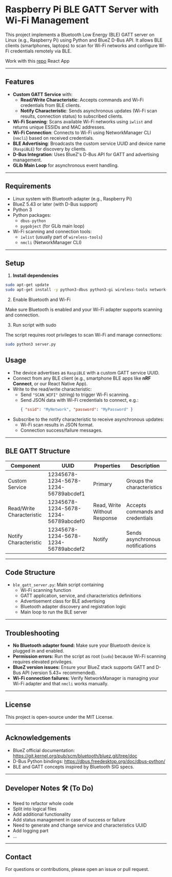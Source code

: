 # Raspberry Pi BLE GATT Server with Wi-Fi Management

This project implements a Bluetooth Low Energy (BLE) GATT server on Linux (e.g., Raspberry Pi) using Python and BlueZ D-Bus API. It allows BLE clients (smartphones, laptops) to scan for Wi-Fi networks and configure Wi-Fi credentials remotely via BLE.

Work with this [repo](https://github.com/ClimateNetTumoLabs/bluetooth_app) React App

---

## Features

- **Custom GATT Service** with:
  - **Read/Write Characteristic**: Accepts commands and Wi-Fi credentials from BLE clients.
  - **Notify Characteristic**: Sends asynchronous updates (Wi-Fi scan results, connection status) to subscribed clients.
- **Wi-Fi Scanning**: Scans available Wi-Fi networks using `iwlist` and returns unique ESSIDs and MAC addresses.
- **Wi-Fi Connection**: Connects to Wi-Fi using NetworkManager CLI (`nmcli`) based on received credentials.
- **BLE Advertising**: Broadcasts the custom service UUID and device name (`RaspiBLE`) for discovery by clients.
- **D-Bus Integration**: Uses BlueZ's D-Bus API for GATT and advertising management.
- **GLib Main Loop** for asynchronous event handling.

---

## Requirements

- Linux system with Bluetooth adapter (e.g., Raspberry Pi)
- BlueZ 5.43 or later (with D-Bus support)
- Python 3
- Python packages:
  - `dbus-python`
  - `pygobject` (for GLib main loop)
- Wi-Fi scanning and connection tools:
  - `iwlist` (usually part of `wireless-tools`)
  - `nmcli` (NetworkManager CLI)

---

## Setup

1. **Install dependencies**

```bash
sudo apt-get update
sudo apt-get install -y python3-dbus python3-gi wireless-tools network-manager
```

2. Enable Bluetooth and Wi-Fi

Make sure Bluetooth is enabled and your Wi-Fi adapter supports scanning and connection.

3. Run script with sudo

The script requires root privileges to scan Wi-Fi and manage connections:

```bash
sudo python3 server.py
```

## Usage

- The device advertises as `RaspiBLE` with a custom GATT service UUID.
- Connect from any BLE client (e.g., smartphone BLE apps like **nRF Connect**, or our React Native App).
- Write to the read/write characteristic:
  - Send `"SCAN_WIFI"` (string) to trigger Wi-Fi scanning.
  - Send JSON data with Wi-Fi credentials to connect, e.g.:
    ```json
    { "ssid": "MyNetwork", "password": "MyPassword" }
    ```
- Subscribe to the notify characteristic to receive asynchronous updates:
  - Wi-Fi scan results in JSON format.
  - Connection success/failure messages.

---

## BLE GATT Structure

| Component                 | UUID                                 | Properties                   | Description                      |
| ------------------------- | ------------------------------------ | ---------------------------- | -------------------------------- |
| Custom Service            | 12345678-1234-5678-1234-56789abcdef1 | Primary                      | Groups the characteristics       |
| Read/Write Characteristic | 12345678-1234-5678-1234-56789abcdef0 | Read, Write Without Response | Accepts commands and credentials |
| Notify Characteristic     | 12345678-1234-5678-1234-56789abcdef2 | Notify                       | Sends asynchronous notifications |

---

## Code Structure

- `ble_gatt_server.py`: Main script containing
  - Wi-Fi scanning function
  - GATT application, service, and characteristics definitions
  - Advertisement class for BLE advertising
  - Bluetooth adapter discovery and registration logic
  - Main loop to run the BLE server

---

## Troubleshooting

- **No Bluetooth adapter found:** Make sure your Bluetooth device is plugged in and enabled.
- **Permission errors:** Run the script as root (`sudo`) because Wi-Fi scanning requires elevated privileges.
- **BlueZ version issues:** Ensure your BlueZ stack supports GATT and D-Bus API (version 5.43+ recommended).
- **Wi-Fi connection failures:** Verify NetworkManager is managing your Wi-Fi adapter and that `nmcli` works manually.

---

## License

This project is open-source under the MIT License.

---

## Acknowledgements

- BlueZ official documentation: https://git.kernel.org/pub/scm/bluetooth/bluez.git/tree/doc
- D-Bus Python bindings: https://dbus.freedesktop.org/doc/dbus-python/
- BLE and GATT concepts inspired by Bluetooth SIG specs.

---
## Developer Notes 🛠️ (To Do)

- Need to refactor whole code
- Split into logical files
- Add additional functionality
- Add status management in case of success or failure
- Need to generate and change service and characteristics UUID
- Add logging part
- ...
---

## Contact

For questions or contributions, please open an issue or pull request.
